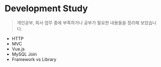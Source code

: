 # Development Study
> 개인공부, 회사 업무 중에 부족하거나 공부가 필요한 내용들을 정리해 보았습니다.

- HTTP
- MVC
- Vue.js
- MySQL Join
- Framework vs Library

